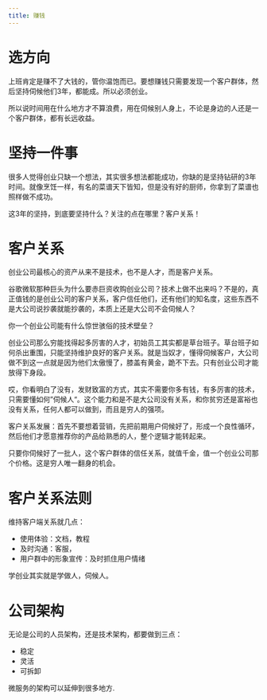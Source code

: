 ```yaml
---
title: 赚钱
---
```

# 选方向

上班肯定是赚不了大钱的，管你温饱而已。要想赚钱只需要发现一个客户群体，然后坚持伺候他们3年，都能成。所以必须创业。

所以说时间用在什么地方才不算浪费，用在伺候别人身上，不论是身边的人还是一个客户群体，都有长远收益。

# 坚持一件事

很多人觉得创业只缺一个想法，其实很多想法都能成功，你缺的是坚持钻研的3年时间。就像烹饪一样，有名的菜谱天下皆知，但是没有好的厨师，你拿到了菜谱也照样做不成功。

这3年的坚持，到底要坚持什么？关注的点在哪里？客户关系！

# 客户关系

创业公司最核心的资产从来不是技术，也不是人才，而是客户关系。

谷歌微软那种巨头为什么要赤巨资收购创业公司？技术上做不出来吗？不是的，真正值钱的是创业公司的客户关系，客户信任他们，还有他们的知名度，这些东西不是大公司说抄袭就能抄袭的，本质上还是大公司不会伺候人？

你一个创业公司能有什么惊世骇俗的技术壁垒？

创业公司那么穷能找得起多厉害的人才，初始员工其实都是草台班子。草台班子如何杀出重围，只能坚持维护良好的客户关系。就是当奴才，懂得伺候客户，大公司做不到这一点就是因为他们太傲慢了，膝盖有黄金，跪不下去。只有创业公司才能放得下身段。

哎，你看明白了没有，发财致富的方式，其实不需要你多有钱，有多厉害的技术，只需要懂如何”伺候人“。这个能力和是不是大公司没有关系，和你贫穷还是富裕也没有关系，任何人都可以做到，而且是穷人的强项。

客户关系发展：首先不要想着营销，先把前期用户伺候好了，形成一个良性循环，然后他们才愿意推荐你的产品给熟悉的人，整个逻辑才能转起来。

只要你伺候好了一批人，这个客户群体的信任关系，就值千金，值一个创业公司那个价格。这是穷人唯一翻身的机会。

# 客户关系法则

维持客户端关系就几点：
- 使用体验：文档，教程
- 及时沟通：客服，
- 用户群中的形象宣传：及时抓住用户情绪

学创业其实就是学做人，伺候人。

# 公司架构

无论是公司的人员架构，还是技术架构，都要做到三点：
- 稳定
- 灵活
- 可拆卸

微服务的架构可以延伸到很多地方.
